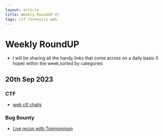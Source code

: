 ```yaml
---
layout: article
title: Weekly RoundUP #1
tags: ctf forensics web 
---
```


# Weekly RoundUP

- I will be sharing all the handy links that come across on a daily basis (I hope) within the week,sorted by categories


## 20th Sep 2023 

### CTF 

- [web ctf challs](https://web-kids20.forkbomb.ru)

### Bug Bounty 

- [Live recon with Tomnomnom](https://www.youtube.com/watch?v=SYExiynPEKM)
